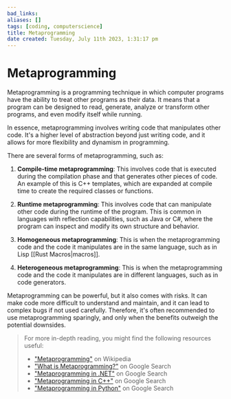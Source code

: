 ```yaml
---
bad_links: 
aliases: []
tags: [coding, computerscience]
title: Metaprogramming
date created: Tuesday, July 11th 2023, 1:31:17 pm
---
```

# Metaprogramming

Metaprogramming is a programming technique in which computer programs have the ability to treat other programs as their data. It means that a program can be designed to read, generate, analyze or transform other programs, and even modify itself while running.

In essence, metaprogramming involves writing code that manipulates other code. It's a higher level of abstraction beyond just writing code, and it allows for more flexibility and dynamism in programming.

There are several forms of metaprogramming, such as:

1. **Compile-time metaprogramming**: This involves code that is executed during the compilation phase and that generates other pieces of code. An example of this is C++ templates, which are expanded at compile time to create the required classes or functions.

2. **Runtime metaprogramming**: This involves code that can manipulate other code during the runtime of the program. This is common in languages with reflection capabilities, such as Java or C#, where the program can inspect and modify its own structure and behavior.

3. **Homogeneous metaprogramming**: This is when the metaprogramming code and the code it manipulates are in the same language, such as in Lisp [[Rust Macros|macros]].

4. **Heterogeneous metaprogramming**: This is when the metaprogramming code and the code it manipulates are in different languages, such as in code generators.

Metaprogramming can be powerful, but it also comes with risks. It can make code more difficult to understand and maintain, and it can lead to complex bugs if not used carefully. Therefore, it's often recommended to use metaprogramming sparingly, and only when the benefits outweigh the potential downsides.

> For more in-depth reading, you might find the following resources useful:
> - ["Metaprogramming"](https://en.wikipedia.org/wiki/Metaprogramming) on Wikipedia
> - ["What is Metaprogramming?"](https://www.google.com/search?q=What+is+Metaprogramming%3F) on Google Search
> - ["Metaprogramming in .NET"](https://www.google.com/search?q=Metaprogramming+in+.NET) on Google Search
> - ["Metaprogramming in C++"](https://www.google.com/search?q=Metaprogramming+in+C%2B%2B) on Google Search
> - ["Metaprogramming in Python"](https://www.google.com/search?q=Metaprogramming+in+Python) on Google Search
